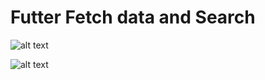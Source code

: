 # Futter Fetch data and Search

![alt text](https://github.com/[ton4023]/[flutter_fetch_data]/screen/[main]/image1.png?raw=true)

![alt text](https://github.com/[ton4023]/[flutter_fetch_data]/screen/[main]/image2.png?raw=true)
